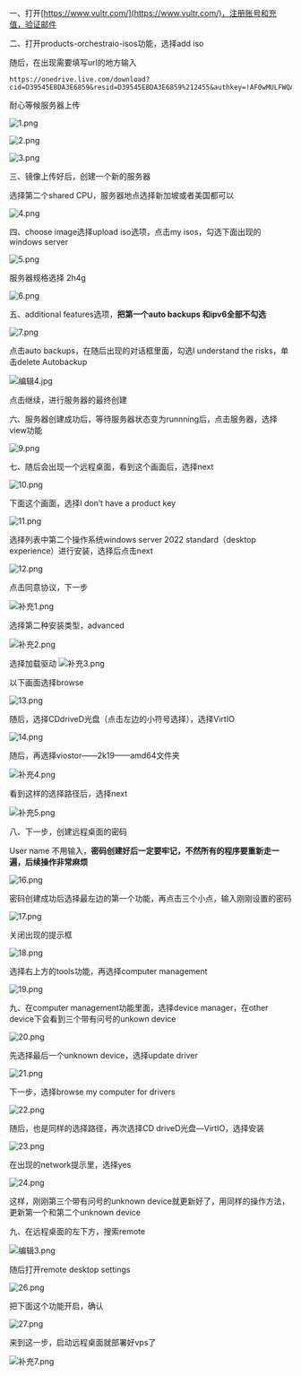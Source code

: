 一、打开[https://www.vultr.com/](https://www.vultr.com/)，注册账号和充值，验证邮件

二、打开products-orchestraio-isos功能，选择add iso

随后，在出现需要填写url的地方输入

```
https://onedrive.live.com/download?cid=D39545EBDA3E6859&resid=D39545EBDA3E6859%212455&authkey=!AF0wMULFWQA5ur8
```

耐心等候服务器上传

![1.png](img/1.png)

![2.png](img/2.png)

![3.png](img/3.png)

三、镜像上传好后，创建一个新的服务器

选择第二个shared CPU，服务器地点选择新加坡或者美国都可以

![4.png](img/4.png)

四、choose image选择upload iso选项，点击my isos，勾选下面出现的windows server

![5.png](img/5.png)

服务器规格选择 2h4g

![6.png](img/6.png)


五、additional features选项，**把第一个auto backups 和ipv6全部不勾选**

![7.png](img/7.png)

点击auto backups，在随后出现的对话框里面，勾选I understand the risks，单击delete Autobackup

![编辑4.jpg](img/编辑4.jpg)

点击继续，进行服务器的最终创建

六、服务器创建成功后，等待服务器状态变为runnning后，点击服务器，选择view功能

![9.png](img/9.png)

七、随后会出现一个远程桌面，看到这个画面后，选择next

![10.png](img/10.png)

下面这个画面，选择I don’t have a product key

![11.png](img/11.png)

选择列表中第二个操作系统windows server 2022 standard（desktop experience）进行安装，选择后点击next

![12.png](img/12.png)

点击同意协议，下一步

![补充1.png](img/补充1.png)

选择第二种安装类型，advanced

![补充2.png](img/补充2.png)

选择加载驱动
![补充3.png](img/补充3.png)


以下画面选择browse

![13.png](img/13.png)

随后，选择CDdriveD光盘（点击左边的小符号选择），选择VirtIO

![14.png](img/14.png)

随后，再选择viostor——2k19——amd64文件夹

![补充4.png](img/补充4.png)

看到这样的选择路径后，选择next

![补充5.png](img/补充5.png)


八、下一步，创建远程桌面的密码

User name 不用输入，**密码创建好后一定要牢记，不然所有的程序要重新走一遍，后续操作非常麻烦**

![16.png](img/16.png)

密码创建成功后选择最左边的第一个功能，再点击三个小点，输入刚刚设置的密码

![17.png](img/17.png)

关闭出现的提示框

![18.png](img/18.png)

选择右上方的tools功能，再选择computer management

![19.png](img/19.png)


九、在computer management功能里面，选择device manager，在other device下会看到三个带有问号的unkown device

![20.png](img/20.png)

先选择最后一个unknown device，选择update driver

![21.png](img/21.png)

下一步，选择browse my computer for drivers

![22.png](img/22.png)

随后，也是同样的选择路径，再次选择CD driveD光盘—VirtIO，选择安装

![23.png](img/23.png)

在出现的network提示里，选择yes

![24.png](img/24.png)

这样，刚刚第三个带有问号的unknown device就更新好了，用同样的操作方法，更新第一个和第二个unknown device

九、在远程桌面的左下方，搜索remote

![编辑3.png](img/编辑3.png)


随后打开remote desktop settings

![26.png](img/26.png)


把下面这个功能开启，确认

![27.png](img/27.png)

来到这一步，启动远程桌面就部署好vps了

![补充7.png](img/补充7.png)